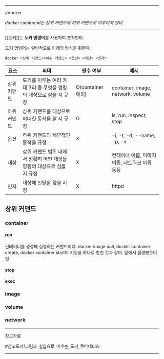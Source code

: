 
---

#docker

*docker command는 상위 커맨드와 하위 커맨드로 이루어져 있다.*

---

[[도커]]는 **도커 명령어**를 사용하여 조작한다.

도커 명령어는 일반적으로 아래의 형식을 취한다.

`docker <상위 커맨드><하위 커맨드> <옵션> <대상> <인자>`

| 요소        | 의미                                                                    | 필수 여부         | 예시                                           |
| ----------- | ----------------------------------------------------------------------- | ----------------- | ---------------------------------------------- |
| 상위 커맨드 | 도커를 이루는 여러 카테고리 중 무엇을 명령의 대상으로 삼을 지 규정      | O(container 예외) | container, image, network, volume              |
| 하위 커맨드 | 상위 커맨드를 대상으로 어떠한 동작을 할 지 규정                         | O                 | ls, run, inspect, stop                         |
| 옵션        | 하위 커맨드의 세부적인 동작을 규정.                                     | X                 | -i, -t, -d, --name, -p, -v                     |
| 대상        | 상위 커맨드 범위 내에서 정확히 어떤 대상을 명령의 대상으로 삼을 지 규정 | X                 | 컨테이너 이름, 이미지 이름, 네트워크 이름 등등 |
| 인자        | 대상에 전달할 값을 지정                                                 | X                 | httpd                                          |

## 상위 커맨드

### container

#### run

컨테이너를 생성해 실행하는 커맨드이다. docker image pull, docker container create, docker container start의 기능을 하나로 합친 것과 같다. 앞에서 설명했듯이 현

#### stop

#### exec

### image



### volume

### network

---

참고자료

#참고도서/그림과_실습으로_배우는_도커_쿠버네티스 

---